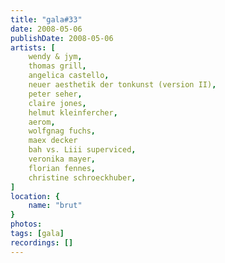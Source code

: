 ```yaml
---
title: "gala#33"
date: 2008-05-06
publishDate: 2008-05-06
artists: [
    wendy & jym,
    thomas grill,
    angelica castello,
    neuer aesthetik der tonkunst (version II),
    peter seher,
    claire jones,
    helmut kleinfercher,
    aerom,
    wolfgnag fuchs,
    maex decker
    bah vs. Liii superviced,
    veronika mayer,
    florian fennes,
    christine schroeckhuber,
]
location: {
    name: "brut"
}
photos:
tags: [gala]
recordings: []
---
```

